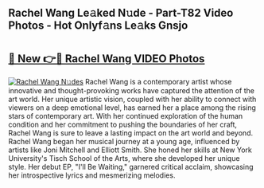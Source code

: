 ## Rachel Wang Le𝚊ked N𝚞de - Part-T82 Video Photos - Hot Onlyf𝚊ns Le𝚊ks Gnsjo

# <h2><a href="http://ab38928.deff.icu/?id=Rachel+Wang">🔗 New 👉🔴 Rachel Wang VIDEO Photos</a></h2>

[![Rachel Wang N𝚞des](https://i.imgur.com/rIISA9y.gif)](http://ab38928.deff.icu/?id=Rachel+Wang)
Rachel Wang is a contemporary artist whose innovative and thought-provoking works have captured the attention of the art world. Her unique artistic vision, coupled with her ability to connect with viewers on a deep emotional level, has earned her a place among the rising stars of contemporary art. With her continued exploration of the human condition and her commitment to pushing the boundaries of her craft, Rachel Wang is sure to leave a lasting impact on the art world and beyond. Rachel Wang began her musical journey at a young age, influenced by artists like Joni Mitchell and Elliott Smith. She honed her skills at New York University's Tisch School of the Arts, where she developed her unique style. Her debut EP, "I'll Be Waiting," garnered critical acclaim, showcasing her introspective lyrics and mesmerizing melodies.
